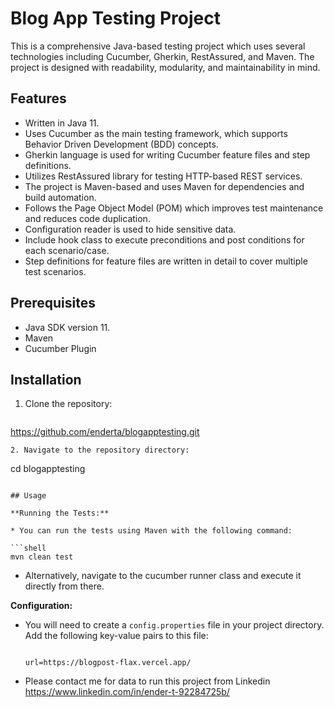 # Blog App Testing Project

This is a comprehensive Java-based testing project which uses several technologies including Cucumber, Gherkin, RestAssured, and Maven. The project is designed with readability, modularity, and maintainability in mind.

## Features

- Written in Java 11.
- Uses Cucumber as the main testing framework, which supports Behavior Driven Development (BDD) concepts.
- Gherkin language is used for writing Cucumber feature files and step definitions.
- Utilizes RestAssured library for testing HTTP-based REST services.
- The project is Maven-based and uses Maven for dependencies and build automation.
- Follows the Page Object Model (POM) which improves test maintenance and reduces code duplication.
- Configuration reader is used to hide sensitive data.
- Include hook class to execute preconditions and post conditions for each scenario/case.
- Step definitions for feature files are written in detail to cover multiple test scenarios.


## Prerequisites

- Java SDK version 11.
- Maven
- Cucumber Plugin

## Installation

1. Clone the repository:
   ```
https://github.com/enderta/blogapptesting.git
   ```
2. Navigate to the repository directory:
   ```
   cd blogapptesting
   ```

## Usage

**Running the Tests:**

* You can run the tests using Maven with the following command:

   ```shell
   mvn clean test
   ```

* Alternatively, navigate to the cucumber runner class and execute it directly from there.

**Configuration:**

* You will need to create a `config.properties` file in your project directory. Add the following key-value pairs to this file:

    ```properties
    
    url=https://blogpost-flax.vercel.app/
 
    ```

* Please contact me for data to run this project from Linkedin https://www.linkedin.com/in/ender-t-92284725b/